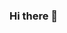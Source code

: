 ### Hi there 👋

<!--
**Ankit-jailwal/Ankit-Jailwal** is a ✨ _special_ ✨ repository because its `README.md` (this file) appears on your GitHub profile.

Here are some ideas to get you started:

- 🔭 I’m currently working on AI crop recommandation app.
- 🌱 I’m currently learning Machine learning.
- 👯 I’m looking to collaborate on Django/Flutter.
- 🤔 I’m looking for help with Django.
- 💬 Ask me about designing/flutter/IOT.
- 📫 How to reach me: jailwalankit@gmail.com
- 😄 Pronouns: He/Him
- ⚡ Fun fact: I am good at basketball.

[![Anurag's github stats](https://github-readme-stats.vercel.app/api?username=Ankit-jailwal)](https://github.com/anuraghazra/github-readme-stats)
-->
